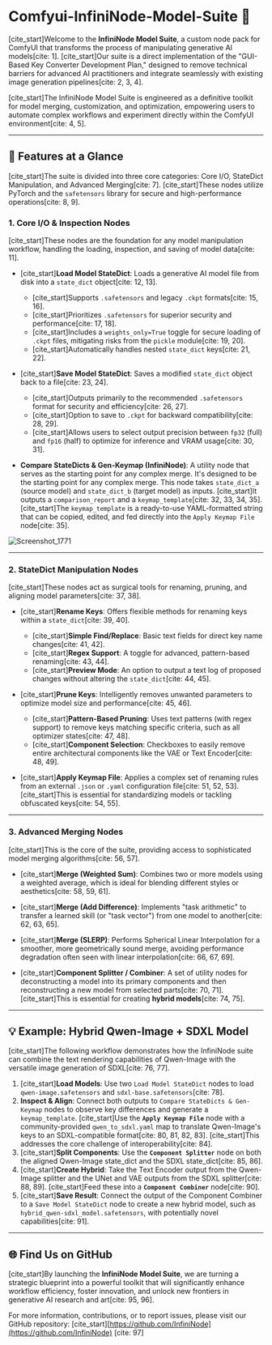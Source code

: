 # Comfyui-InfiniNode-Model-Suite 🚀

[cite_start]Welcome to the **InfiniNode Model Suite**, a custom node pack for ComfyUI that transforms the process of manipulating generative AI models[cite: 1]. [cite_start]Our suite is a direct implementation of the "GUI-Based Key Converter Development Plan," designed to remove technical barriers for advanced AI practitioners and integrate seamlessly with existing image generation pipelines[cite: 2, 3, 4].

[cite_start]The InfiniNode Model Suite is engineered as a definitive toolkit for model merging, customization, and optimization, empowering users to automate complex workflows and experiment directly within the ComfyUI environment[cite: 4, 5].

---

## 🔑 Features at a Glance

[cite_start]The suite is divided into three core categories: Core I/O, StateDict Manipulation, and Advanced Merging[cite: 7]. [cite_start]These nodes utilize PyTorch and the `safetensors` library for secure and high-performance operations[cite: 8, 9].

### 1. Core I/O & Inspection Nodes

[cite_start]These nodes are the foundation for any model manipulation workflow, handling the loading, inspection, and saving of model data[cite: 11].

* [cite_start]**Load Model StateDict**: Loads a generative AI model file from disk into a `state_dict` object[cite: 12, 13].
    * [cite_start]Supports `.safetensors` and legacy `.ckpt` formats[cite: 15, 16].
    * [cite_start]Prioritizes `.safetensors` for superior security and performance[cite: 17, 18].
    * [cite_start]Includes a `weights_only=True` toggle for secure loading of `.ckpt` files, mitigating risks from the `pickle` module[cite: 19, 20].
    * [cite_start]Automatically handles nested `state_dict` keys[cite: 21, 22].

* [cite_start]**Save Model StateDict**: Saves a modified `state_dict` object back to a file[cite: 23, 24].
    * [cite_start]Outputs primarily to the recommended `.safetensors` format for security and efficiency[cite: 26, 27].
    * [cite_start]Option to save to `.ckpt` for backward compatibility[cite: 28, 29].
    * [cite_start]Allows users to select output precision between `fp32` (full) and `fp16` (half) to optimize for inference and VRAM usage[cite: 30, 31].

* **Compare StateDicts & Gen-Keymap (InfiniNode)**: A utility node that serves as the starting point for any complex merge. It's designed to be the starting point for any complex merge. This node takes `state_dict_a` (source model) and `state_dict_b` (target model) as inputs. [cite_start]It outputs a `comparison_report` and a `keymap_template`[cite: 32, 33, 34, 35]. [cite_start]The `keymap_template` is a ready-to-use YAML-formatted string that can be copied, edited, and fed directly into the `Apply Keymap File` node[cite: 35].

![Screenshot_1771](https://github.com/user-attachments/assets/16edccab-cb2f-4176-ac2a-40239935af61)


---

### 2. StateDict Manipulation Nodes

[cite_start]These nodes act as surgical tools for renaming, pruning, and aligning model parameters[cite: 37, 38].

* [cite_start]**Rename Keys**: Offers flexible methods for renaming keys within a `state_dict`[cite: 39, 40].
    * [cite_start]**Simple Find/Replace**: Basic text fields for direct key name changes[cite: 41, 42].
    * [cite_start]**Regex Support**: A toggle for advanced, pattern-based renaming[cite: 43, 44].
    * [cite_start]**Preview Mode**: An option to output a text log of proposed changes without altering the `state_dict`[cite: 44, 45].

* [cite_start]**Prune Keys**: Intelligently removes unwanted parameters to optimize model size and performance[cite: 45, 46].
    * [cite_start]**Pattern-Based Pruning**: Uses text patterns (with regex support) to remove keys matching specific criteria, such as all optimizer states[cite: 47, 48].
    * [cite_start]**Component Selection**: Checkboxes to easily remove entire architectural components like the VAE or Text Encoder[cite: 48, 49].

* [cite_start]**Apply Keymap File**: Applies a complex set of renaming rules from an external `.json` or `.yaml` configuration file[cite: 51, 52, 53]. [cite_start]This is essential for standardizing models or tackling obfuscated keys[cite: 54, 55].

---

### 3. Advanced Merging Nodes

[cite_start]This is the core of the suite, providing access to sophisticated model merging algorithms[cite: 56, 57].

* [cite_start]**Merge (Weighted Sum)**: Combines two or more models using a weighted average, which is ideal for blending different styles or aesthetics[cite: 58, 59, 61].

* [cite_start]**Merge (Add Difference)**: Implements "task arithmetic" to transfer a learned skill (or "task vector") from one model to another[cite: 62, 63, 65].

* [cite_start]**Merge (SLERP)**: Performs Spherical Linear Interpolation for a smoother, more geometrically sound merge, avoiding performance degradation often seen with linear interpolation[cite: 66, 67, 69].

* [cite_start]**Component Splitter / Combiner**: A set of utility nodes for deconstructing a model into its primary components and then reconstructing a new model from selected parts[cite: 70, 71]. [cite_start]This is essential for creating **hybrid models**[cite: 74, 75].

---

## 💡 Example: Hybrid Qwen-Image + SDXL Model

[cite_start]The following workflow demonstrates how the InfiniNode suite can combine the text rendering capabilities of Qwen-Image with the versatile image generation of SDXL[cite: 76, 77].

1.  [cite_start]**Load Models**: Use two `Load Model StateDict` nodes to load `qwen-image.safetensors` and `sdxl-base.safetensors`[cite: 78].
2.  **Inspect & Align**: Connect both outputs to `Compare StateDicts & Gen-Keymap` nodes to observe key differences and generate a `keymap_template`. [cite_start]Use the **`Apply Keymap File`** node with a community-provided `qwen_to_sdxl.yaml` map to translate Qwen-Image's keys to an SDXL-compatible format[cite: 80, 81, 82, 83]. [cite_start]This addresses the core challenge of interoperability[cite: 84].
3.  [cite_start]**Split Components**: Use the **`Component Splitter`** node on both the aligned Qwen-Image state_dict and the SDXL state_dict[cite: 85, 86].
4.  [cite_start]**Create Hybrid**: Take the Text Encoder output from the Qwen-Image splitter and the UNet and VAE outputs from the SDXL splitter[cite: 88, 89]. [cite_start]Feed these into a **`Component Combiner`** node[cite: 90].
5.  [cite_start]**Save Result**: Connect the output of the Component Combiner to a `Save Model StateDict` node to create a new hybrid model, such as `hybrid_qwen-sdxl_model.safetensors`, with potentially novel capabilities[cite: 91].

---

## 🌐 Find Us on GitHub

[cite_start]By launching the **InfiniNode Model Suite**, we are turning a strategic blueprint into a powerful toolkit that will significantly enhance workflow efficiency, foster innovation, and unlock new frontiers in generative AI research and art[cite: 95, 96].

For more information, contributions, or to report issues, please visit our GitHub repository:
[cite_start][https://github.com/InfiniNode](https://github.com/InfiniNode) [cite: 97]
